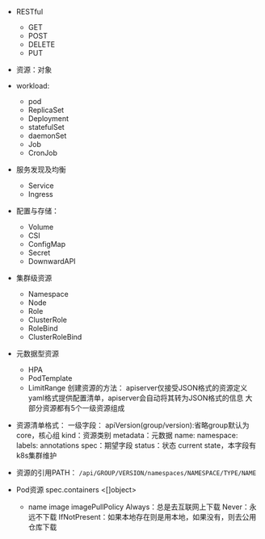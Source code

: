 * RESTful
	* GET
	* POST
	* DELETE
	* PUT

* 资源：对象
* workload:
	* pod
	* ReplicaSet
	* Deployment
	* statefulSet
	* daemonSet
	* Job
	* CronJob

* 服务发现及均衡
	* Service
	* Ingress

* 配置与存储：
	* Volume
	* CSI
	* ConfigMap
	* Secret
	* DownwardAPI

* 集群级资源
	* Namespace
	* Node
	* Role
	* ClusterRole
	* RoleBind
	* ClusterRoleBind

* 元数据型资源
	* HPA
	* PodTemplate
	* LimitRange
创建资源的方法：
	apiserver仅接受JSON格式的资源定义
	yaml格式提供配置清单，apiserver会自动将其转为JSON格式的信息
大部分资源都有5个一级资源组成

* 资源清单格式：
	一级字段：
		apiVersion(group/version):省略group默认为core，核心组
		kind：资源类别
		metadata：元数据
			name:
			namespace:
			labels:
			annotations
		spec：期望字段
		status：状态 current state，本字段有k8s集群维护

* 资源的引用PATH：
	`/api/GROUP/VERSION/namespaces/NAMESPACE/TYPE/NAME`

* Pod资源
	spec.containers <[]object>
	- name <string>
	  image <string>
	  imagePullPolicy <string>
	  	Always：总是去互联网上下载
	  	Never：永远不下载
	  	IfNotPresent：如果本地存在则是用本地，如果没有，则去公用仓库下载





